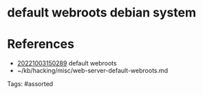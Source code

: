 # default webroots debian system

# References
- [20221003150289](/zet/20221003150289/) default webroots
- ~/kb/hacking/misc/web-server-default-webroots.md

Tags:
    #assorted

